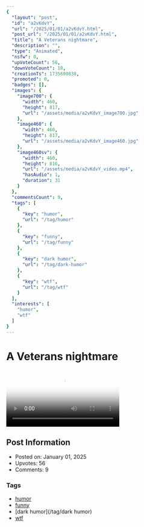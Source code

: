 ```yaml
---
{
  "layout": "post",
  "id": "a2vKdvY",
  "url": "/2025/01/01/a2vKdvY.html",
  "post_url": "/2025/01/01/a2vKdvY.html",
  "title": "A Veterans nightmare",
  "description": "",
  "type": "Animated",
  "nsfw": 0,
  "upVoteCount": 56,
  "downVoteCount": 18,
  "creationTs": 1735690838,
  "promoted": 0,
  "badges": [],
  "images": {
    "image700": {
      "width": 460,
      "height": 817,
      "url": "/assets/media/a2vKdvY_image700.jpg"
    },
    "image460": {
      "width": 460,
      "height": 817,
      "url": "/assets/media/a2vKdvY_image460.jpg"
    },
    "image460sv": {
      "width": 460,
      "height": 816,
      "url": "/assets/media/a2vKdvY_video.mp4",
      "hasAudio": 1,
      "duration": 31
    }
  },
  "commentsCount": 9,
  "tags": [
    {
      "key": "humor",
      "url": "/tag/humor"
    },
    {
      "key": "funny",
      "url": "/tag/funny"
    },
    {
      "key": "dark humor",
      "url": "/tag/dark-humor"
    },
    {
      "key": "wtf",
      "url": "/tag/wtf"
    }
  ],
  "interests": [
    "humor",
    "wtf"
  ]
}
---
```


# A Veterans nightmare

<video controls playsinline loop poster="/assets/media/a2vKdvY_image460.jpg">
  <source src="/assets/media/a2vKdvY_video.mp4" type="video/mp4">
  Your browser does not support the video tag.
</video>

## Post Information

- Posted on: January 01, 2025
- Upvotes: 56
- Comments: 9

### Tags

- [humor](/tag/humor)
- [funny](/tag/funny)
- [dark humor](/tag/dark humor)
- [wtf](/tag/wtf)
